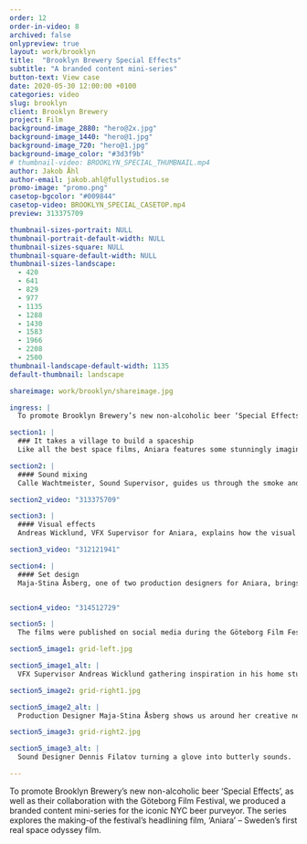 ```yaml
---
order: 12
order-in-video: 8
archived: false
onlypreview: true
layout: work/brooklyn
title:  "Brooklyn Brewery Special Effects"
subtitle: "A branded content mini-series"
button-text: View case
date: 2020-05-30 12:00:00 +0100
categories: video
slug: brooklyn
client: Brooklyn Brewery
project: Film
background-image_2880: "hero@2x.jpg"
background-image_1440: "hero@1.jpg"
background-image_720: "hero@1.jpg"
background-image_color: "#3d3f9b"
# thumbnail-video: BROOKLYN_SPECIAL_THUMBNAIL.mp4
author: Jakob Åhl
author-email: jakob.ahl@fullystudios.se
promo-image: "promo.png"
casetop-bgcolor: "#009844"
casetop-video: BROOKLYN_SPECIAL_CASETOP.mp4
preview: 313375709

thumbnail-sizes-portrait: NULL
thumbnail-portrait-default-width: NULL
thumbnail-sizes-square: NULL
thumbnail-square-default-width: NULL
thumbnail-sizes-landscape: 
  - 420
  - 641
  - 829
  - 977
  - 1135
  - 1288
  - 1430
  - 1583
  - 1966
  - 2208
  - 2500
thumbnail-landscape-default-width: 1135
default-thumbnail: landscape

shareimage: work/brooklyn/shareimage.jpg

ingress: |
  To promote Brooklyn Brewery’s new non-alcoholic beer ‘Special Effects’, as well as their collaboration with the Göteborg Film Festival, we produced a branded content mini-series for the iconic NYC beer purveyor. The series explores the making-of the festival’s headlining film, ‘Aniara’ – Sweden’s first real space odyssey film.

section1: |
  ### It takes a village to build a spaceship
  Like all the best space films, Aniara features some stunningly imaginative sets and special effects. Together with the agency Pronto, we developed a concept for the mini-series based on the simple head-scratching question we all have sometimes – “how did they do that?”

section2: |
  #### Sound mixing
  Calle Wachtmeister, Sound Supervisor, guides us through the smoke and mirrors of layering normal sounds to otherworldly effect. Flapping leather gloves become butterfly wings. A vigorous shake of a recycling bin becomes the menacing rumble of a spaceship.

section2_video: "313375709"

section3: |
  #### Visual effects
  Andreas Wicklund, VFX Supervisor for Aniara, explains how the visual inspiration for the Aniara ship was partly taken from the lights of a cruise ship at night, and how the lamp in his living room gave him the spark he needed to design the ship’s pulsating AI.

section3_video: "312121941"

section4: |
  #### Set design
  Maja-Stina Åsberg, one of two production designers for Aniara, brings us to her studio and talks about the wonders and nuances of bringing an iconic piece of Swedish literature to life on film.


section4_video: "314512729"

section5: |
  The films were published on social media during the Göteborg Film Festival and reached approximately 50,000 people per episode. And as for how many people sampled Brooklyn’s non-alcoholic ambrosia as a result? Well, we’re still waiting for the figures on that front.

section5_image1: grid-left.jpg

section5_image1_alt: |
  VFX Supervisor Andreas Wicklund gathering inspiration in his home studio.

section5_image2: grid-right1.jpg

section5_image2_alt: |
  Production Designer Maja-Stina Åsberg shows us around her creative nest.

section5_image3: grid-right2.jpg

section5_image3_alt: |
  Sound Designer Dennis Filatov turning a glove into butterly sounds.

---
```

To promote Brooklyn Brewery’s new non-alcoholic beer ‘Special Effects’, as well as their collaboration with the Göteborg Film Festival, we produced a branded content mini-series for the iconic NYC beer purveyor. The series explores the making-of the festival’s headlining film, ‘Aniara’ – Sweden’s first real space odyssey film.
